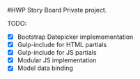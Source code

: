 #HWP Story Board
Private project.

TODO:
  - [x] Bootstrap Datepicker implemementation
  - [x] Gulp-include for HTML partials
  - [x] Gulp-include for JS partials
  - [x] Modular JS implementation
  - [x] Model data binding
